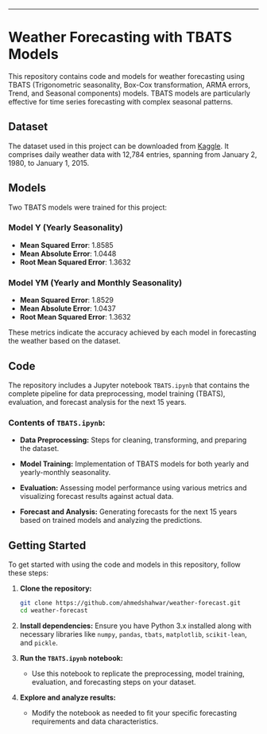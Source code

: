 ---

# Weather Forecasting with TBATS Models

This repository contains code and models for weather forecasting using TBATS (Trigonometric seasonality, Box-Cox transformation, ARMA errors, Trend, and Seasonal components) models. TBATS models are particularly effective for time series forecasting with complex seasonal patterns.

## Dataset

The dataset used in this project can be downloaded from [Kaggle](https://www.kaggle.com/datasets/safdar712/temperature-pk). It comprises daily weather data with 12,784 entries, spanning from January 2, 1980, to January 1, 2015.

## Models

Two TBATS models were trained for this project:

### Model Y (Yearly Seasonality)

- **Mean Squared Error**: 1.8585
- **Mean Absolute Error**: 1.0448
- **Root Mean Squared Error**: 1.3632

### Model YM (Yearly and Monthly Seasonality)

- **Mean Squared Error**: 1.8529
- **Mean Absolute Error**: 1.0437
- **Root Mean Squared Error**: 1.3632

These metrics indicate the accuracy achieved by each model in forecasting the weather based on the dataset.

## Code

The repository includes a Jupyter notebook `TBATS.ipynb` that contains the complete pipeline for data preprocessing, model training (TBATS), evaluation, and forecast analysis for the next 15 years.

### Contents of `TBATS.ipynb`:

- **Data Preprocessing:** Steps for cleaning, transforming, and preparing the dataset.
  
- **Model Training:** Implementation of TBATS models for both yearly and yearly-monthly seasonality.

- **Evaluation:** Assessing model performance using various metrics and visualizing forecast results against actual data.

- **Forecast and Analysis:** Generating forecasts for the next 15 years based on trained models and analyzing the predictions.

## Getting Started

To get started with using the code and models in this repository, follow these steps:

1. **Clone the repository:**
   ```bash
   git clone https://github.com/ahmedshahwar/weather-forecast.git
   cd weather-forecast
   ```

2. **Install dependencies:**
   Ensure you have Python 3.x installed along with necessary libraries like `numpy`, `pandas`, `tbats`, `matplotlib`, `scikit-lean`, and `pickle`.

3. **Run the `TBATS.ipynb` notebook:**
   - Use this notebook to replicate the preprocessing, model training, evaluation, and forecasting steps on your dataset.
   
4. **Explore and analyze results:**
   - Modify the notebook as needed to fit your specific forecasting requirements and data characteristics.
